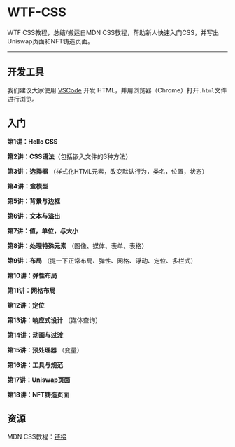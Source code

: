 # WTF-CSS
WTF CSS教程，总结/搬运自MDN CSS教程，帮助新人快速入门CSS，并写出Uniswap页面和NFT铸造页面。

---

## 开发工具

我们建议大家使用 [VSCode](https://code.visualstudio.com/download) 开发 HTML，并用浏览器（Chrome）打开`.html`文件进行浏览。

## 入门

**第1讲：Hello CSS**

**第2讲：CSS语法**（包括嵌入文件的3种方法）

**第3讲：选择器** （样式化HTML元素，改变默认行为，类名，位置，状态）

**第4讲：盒模型** 

**第5讲：背景与边框** 

**第6讲：文本与溢出**

**第7讲：值，单位，与大小**

**第8讲：处理特殊元素** （图像、媒体、表单、表格）

**第9讲：布局** （提一下正常布局、弹性、网格、浮动、定位、多栏式）

**第10讲：弹性布局**

**第11讲：网格布局**

**第12讲：定位**

**第13讲：响应式设计** （媒体查询）

**第14讲：动画与过渡**

**第15讲：预处理器** （变量）

**第16讲：工具与规范** 

**第17讲：Uniswap页面**

**第18讲：NFT铸造页面** 

## 资源

MDN CSS教程：[链接](https://developer.mozilla.org/zh-CN/docs/Web/CSS)

